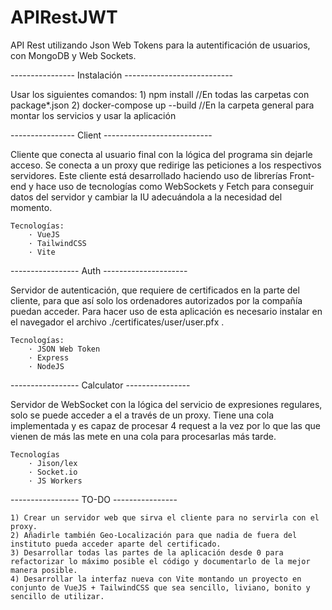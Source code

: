 # APIRestJWT
API Rest utilizando Json Web Tokens para la autentificación de usuarios, con MongoDB y Web Sockets.

---------------- Instalación ---------------------------<br/>

Usar los siguientes comandos:
    1) npm install //En todas las carpetas con package*.json
    2) docker-compose up --build //En la carpeta general para montar los servicios y usar la aplicación 

---------------- Client ---------------------------<br/>

Cliente que conecta al usuario final con la lógica del programa sin dejarle acceso. Se conecta a un proxy que redirige las peticiones a los respectivos servidores.
Este cliente está desarrollado haciendo uso de librerías Front-end y hace uso de tecnologías como WebSockets y Fetch para conseguir datos del servidor y cambiar la 
IU adecuándola a la necesidad del momento. 

    Tecnologías:
        · VueJS
        · TailwindCSS
        · Vite

----------------- Auth ---------------------<br/>

Servidor de autenticación, que requiere de certificados en la parte del cliente, para que así solo los ordenadores autorizados por la compañía puedan acceder.
Para hacer uso de esta aplicación es necesario instalar en el navegador el archivo ./certificates/user/user.pfx .

    Tecnologías:
        · JSON Web Token
        · Express
        · NodeJS


----------------- Calculator ----------------<br/>

Servidor de WebSocket con la lógica del servicio de expresiones regulares, solo se puede acceder a el a través de un proxy. Tiene una cola implementada y es capaz de procesar 4 request a la vez por lo que las que vienen de más las mete en una cola para procesarlas más tarde.

    Tecnologías 
        · Jison/lex
        · Socket.io
        · JS Workers

----------------- TO-DO ----------------<br/>

    1) Crear un servidor web que sirva el cliente para no servirla con el proxy.
    2) Añadirle también Geo-Localización para que nadia de fuera del instituto pueda acceder aparte del certificado.
    3) Desarrollar todas las partes de la aplicación desde 0 para refactorizar lo máximo posible el código y documentarlo de la mejor manera posible.
    4) Desarrollar la interfaz nueva con Vite montando un proyecto en conjunto de VueJS + TailwindCSS que sea sencillo, liviano, bonito y sencillo de utilizar.
